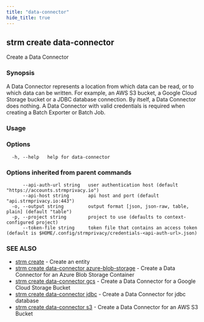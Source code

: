 ```yaml
---
title: "data-connector"
hide_title: true
---
```

## strm create data-connector

Create a Data Connector

### Synopsis

A Data Connector represents a location from which data can be read, or to which data can be written.  For
example, an AWS S3 bucket, a Google Cloud Storage bucket or a JDBC database connection. By itself, a Data Connector does nothing.  A Data Connector
with valid credentials is required when creating a Batch Exporter or Batch Job.

### Usage

### Options

```
  -h, --help   help for data-connector
```

### Options inherited from parent commands

```
      --api-auth-url string   user authentication host (default "https://accounts.strmprivacy.io")
      --api-host string       api host and port (default "api.strmprivacy.io:443")
  -o, --output string         output format [json, json-raw, table, plain] (default "table")
  -p, --project string        project to use (defaults to context-configured project)
      --token-file string     token file that contains an access token (default is $HOME/.config/strmprivacy/credentials-<api-auth-url>.json)
```

### SEE ALSO

* [strm create](docs/04-reference/01-cli-reference/strm/create/index.md)	 - Create an entity
* [strm create data-connector azure-blob-storage](docs/04-reference/01-cli-reference/strm/create/data-connector/azure-blob-storage.md)	 - Create a Data Connector for an Azure Blob Storage Container
* [strm create data-connector gcs](docs/04-reference/01-cli-reference/strm/create/data-connector/gcs.md)	 - Create a Data Connector for a Google Cloud Storage Bucket
* [strm create data-connector jdbc](docs/04-reference/01-cli-reference/strm/create/data-connector/jdbc.md)	 - Create a Data Connector for jdbc database
* [strm create data-connector s3](docs/04-reference/01-cli-reference/strm/create/data-connector/s3.md)	 - Create a Data Connector for an AWS S3 Bucket

